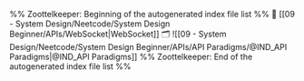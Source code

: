 %% Zoottelkeeper: Beginning of the autogenerated index file list  %%
📄 [[09 - System Design/Neetcode/System Design Beginner/APIs/WebSocket|WebSocket]]
🗂️ ![[09 - System Design/Neetcode/System Design Beginner/APIs/API Paradigms/@IND_API Paradigms|@IND_API Paradigms]]
%% Zoottelkeeper: End of the autogenerated index file list  %%
